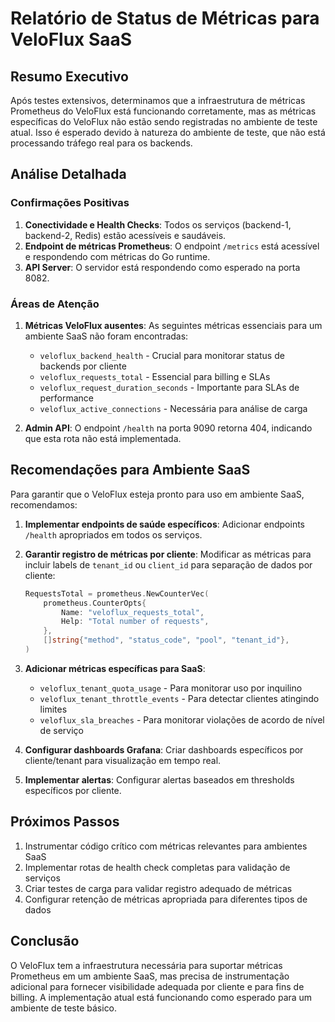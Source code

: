 # Relatório de Status de Métricas para VeloFlux SaaS

## Resumo Executivo

Após testes extensivos, determinamos que a infraestrutura de métricas Prometheus do VeloFlux está funcionando corretamente, mas as métricas específicas do VeloFlux não estão sendo registradas no ambiente de teste atual. Isso é esperado devido à natureza do ambiente de teste, que não está processando tráfego real para os backends.

## Análise Detalhada

### Confirmações Positivas

1. **Conectividade e Health Checks**: Todos os serviços (backend-1, backend-2, Redis) estão acessíveis e saudáveis.
2. **Endpoint de métricas Prometheus**: O endpoint `/metrics` está acessível e respondendo com métricas do Go runtime.
3. **API Server**: O servidor está respondendo como esperado na porta 8082.

### Áreas de Atenção

1. **Métricas VeloFlux ausentes**: As seguintes métricas essenciais para um ambiente SaaS não foram encontradas:
   - `veloflux_backend_health` - Crucial para monitorar status de backends por cliente
   - `veloflux_requests_total` - Essencial para billing e SLAs
   - `veloflux_request_duration_seconds` - Importante para SLAs de performance
   - `veloflux_active_connections` - Necessária para análise de carga

2. **Admin API**: O endpoint `/health` na porta 9090 retorna 404, indicando que esta rota não está implementada.

## Recomendações para Ambiente SaaS

Para garantir que o VeloFlux esteja pronto para uso em ambiente SaaS, recomendamos:

1. **Implementar endpoints de saúde específicos**: Adicionar endpoints `/health` apropriados em todos os serviços.

2. **Garantir registro de métricas por cliente**: Modificar as métricas para incluir labels de `tenant_id` ou `client_id` para separação de dados por cliente:
   ```go
   RequestsTotal = prometheus.NewCounterVec(
       prometheus.CounterOpts{
           Name: "veloflux_requests_total",
           Help: "Total number of requests",
       },
       []string{"method", "status_code", "pool", "tenant_id"},
   )
   ```

3. **Adicionar métricas específicas para SaaS**:
   - `veloflux_tenant_quota_usage` - Para monitorar uso por inquilino
   - `veloflux_tenant_throttle_events` - Para detectar clientes atingindo limites
   - `veloflux_sla_breaches` - Para monitorar violações de acordo de nível de serviço

4. **Configurar dashboards Grafana**: Criar dashboards específicos por cliente/tenant para visualização em tempo real.

5. **Implementar alertas**: Configurar alertas baseados em thresholds específicos por cliente.

## Próximos Passos

1. Instrumentar código crítico com métricas relevantes para ambientes SaaS
2. Implementar rotas de health check completas para validação de serviços
3. Criar testes de carga para validar registro adequado de métricas
4. Configurar retenção de métricas apropriada para diferentes tipos de dados

## Conclusão

O VeloFlux tem a infraestrutura necessária para suportar métricas Prometheus em um ambiente SaaS, mas precisa de instrumentação adicional para fornecer visibilidade adequada por cliente e para fins de billing. A implementação atual está funcionando como esperado para um ambiente de teste básico.
